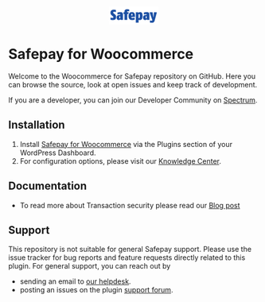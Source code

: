 <p align="center"><a href="https://getsafepay.com/"><img src="https://raw.githubusercontent.com/getsafepay/safepay-woocommerce/master/images/logo.png" alt="Safepay For Woocommerce"></a></p>

# Safepay for Woocommerce

Welcome to the Woocommerce for Safepay repository on GitHub. Here you can browse the source, look at open issues and keep track of development. 

If you are a developer, you can join our Developer Community on [Spectrum](https://spectrum.chat/safepay).

## Installation

1. Install [Safepay for Woocommerce](https://wordpress.org/plugins/safepay-woocommerce/) via the Plugins section of your WordPress Dashboard.
2. For configuration options, please visit our [Knowledge Center](https://safepay.helpscoutdocs.com/article/29-how-to-set-up-safepay-for-woocommerce).

## Documentation
* To read more about Transaction security please read our [Blog post](https://medium.com/safepay)

## Support
This repository is not suitable for general Safepay support. Please use the issue tracker for bug reports and feature requests directly related to this plugin. For general support, you can reach out by 

* sending an email to [our helpdesk](help@getsafepay.com).
* posting an issues on the plugin [support forum](https://wordpress.org/support/plugin/safepay-woocommerce).
